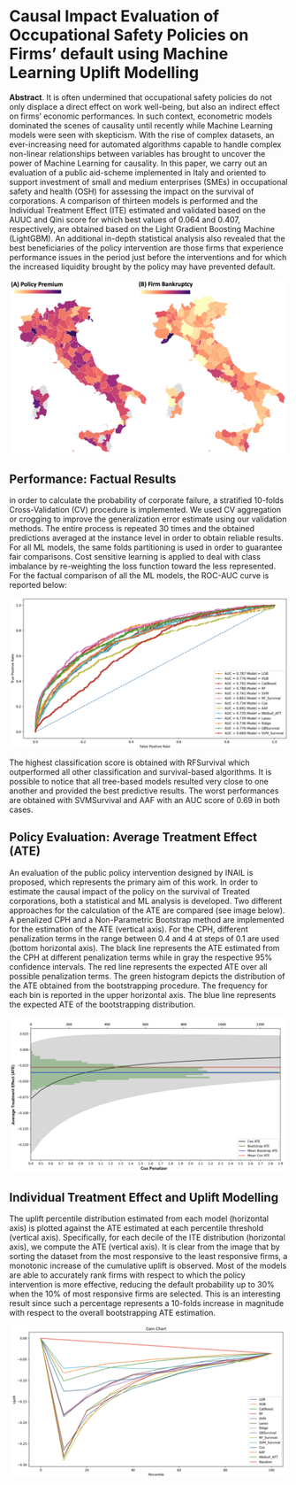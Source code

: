 # Causal Impact Evaluation of Occupational Safety Policies on Firms’ default using Machine Learning Uplift Modelling
**Abstract**. It is often undermined that occupational safety policies do not only displace a direct effect on work well-being, but also an indirect effect on firms’ economic performances. In such context, econometric models dominated the scenes of causality until recently while Machine Learning models were seen with skepticism. With the rise of complex datasets, an ever-increasing need for automated algorithms capable to handle complex non-linear relationships between variables has brought to uncover the power of Machine Learning for causality. In this paper, we carry out an evaluation of a public aid-scheme implemented in Italy and oriented to support investment of small and medium enterprises (SMEs) in occupational safety and health (OSH) for assessing the impact on the survival of corporations. A comparison of thirteen models is performed and the Individual Treatment Effect (ITE) estimated and validated based on the AUUC and Qini score for which best values of 0.064 and 0.407, respectively, are obtained based on the Light Gradient Boosting Machine (LightGBM). An additional in-depth statistical analysis also revealed that the best beneficiaries of the policy intervention are those firms that experience performance issues in the period just before the interventions and for which the increased liquidity brought by the policy may have prevented default.

![alt text](https://github.com/BerardinoB/Public_Policy_Evaluation/blob/main/Images/Maps_Italy.png)

## Performance: Factual Results
in order to calculate the probability of corporate failure, a stratified 10-folds Cross-Validation (CV) procedure is implemented. We used CV aggregation or crogging to improve the generalization error estimate using our validation methods. The entire process is repeated 30 times and the obtained predictions averaged at the instance level in order to obtain reliable results. For all ML models, the same folds partitioning is used in order to guarantee fair comparisons. Cost sensitive learning is applied to deal with class imbalance by re-weighting the loss function toward the less represented. For the factual comparison of all the ML models, the ROC-AUC curve is reported below:

![alt text](https://github.com/BerardinoB/Public_Policy_Evaluation/blob/main/Images/ROC_Curve.png)

The highest classification score is obtained with RFSurvival which outperformed all other classification and survival-based algorithms. It is possible to notice that all tree-based models resulted very close to one another and provided the best predictive results. The worst performances are obtained with SVMSurvival and AAF with an AUC score of 0.69 in both cases.

## Policy Evaluation: Average Treatment Effect (ATE)
An evaluation of the public policy intervention designed by INAIL is proposed, which represents the primary aim of this work. In order to estimate the causal impact of the policy on the survival of Treated corporations, both a statistical and ML analysis is developed. Two different approaches for the calculation of the ATE are compared (see image below). A penalized CPH and a Non-Parametric Bootstrap method are implemented for the estimation of the ATE (vertical axis). For the CPH, different penalization terms in the range between 0.4 and 4 at steps of 0.1 are used (bottom horizontal axis). The black line represents the ATE estimated from the CPH at different penalization terms while in gray the respective 95% confidence intervals. The red line represents the expected ATE over all possible penalization terms. The green histogram depicts the distribution of the ATE obtained from the bootstrapping procedure. The frequency for each bin is reported in the upper horizontal axis. The blue line represents the expected ATE of the bootstrapping distribution.

![alt text](https://github.com/BerardinoB/Public_Policy_Evaluation/blob/main/Images/ATE_Stat.png)


## Individual Treatment Effect and Uplift Modelling

The uplift percentile distribution estimated from each model (horizontal axis) is plotted against the ATE estimated at each percentile threshold (vertical axis). Specifically, for each decile of the ITE distribution (horizontal axis), we compute the ATE (vertical axis). It is clear from the image that by sorting the dataset from the most responsive to the least responsive firms, a monotonic increase of the cumulative uplift is observed. Most of the models are able to accurately rank firms with respect to which the policy intervention is more effective, reducing the default probability up to 30% when the 10% of most responsive firms are selected. This is an interesting result since such a percentage represents a 10-folds increase in magnitude with respect to the overall bootstrapping ATE estimation.

![alt text](https://github.com/BerardinoB/Public_Policy_Evaluation/blob/main/Images/Gain_Chart.png)
